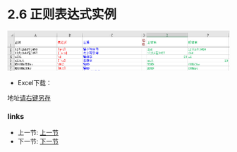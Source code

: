 # 2.6 正则表达式实例
![](../images/2.6.jpg) 

- Excel下载：

地址[请右键另存](</src/2.6.xls>)

### links
  * 上一节: [上一节](<02.5.md>)
  * 下一节: [下一节](<02.7.md>)
